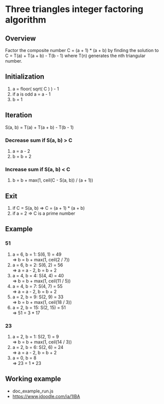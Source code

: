 # Three triangles integer factoring algorithm

## Overview

Factor the composite number C = (a + 1) * (a + b) by finding the solution to C = T(a) + T(a + b) - T(b - 1) where
T(n) generates the nth triangular number.

## Initialization
1. a = floor( sqrt( C ) ) - 1
2. if a is odd a = a - 1
2. b = 1

## Iteration
S(a, b) = T(a) + T(a + b) - T(b - 1)

### Decrease sum if S(a, b) > C
1. a = a - 2
2. b = b + 2

### Increase sum if S(a, b) < C
1. b = b + max(1, ceil(C - S(a, b)) / (a + 1))

## Exit
1. if C = S(a, b) => C = (a + 1) * (a + b)
2. if a = 2 => C is a prime number

## Example

### 51 
1. a = 6, b = 1: S(6, 1) = 49  
  => b = b + max(1, ceil(2 / 7))  
2. a = 6, b = 2: S(6, 2) = 56  
  => a = a - 2, b = b + 2
3. a = 4, b = 4: S(4, 4) = 40  
  => b = b + max(1, ceil(11 / 5))  
4. a = 4, b = 7: S(4, 7) = 55  
  => a = a - 2, b = b + 2
5. a = 2, b = 9: S(2, 9) = 33  
  => b = b + max(1, ceil(18 / 3))  
6. a = 2, b = 15: S(2, 15) = 51  
  => 51 = 3 * 17

### 23
1. a = 2, b = 1: S(2, 1) = 9  
  => b = b + max(1, ceil(14 / 3))  
2. a = 2, b = 6: S(2, 6) = 24  
  => a = a - 2, b = b + 2
3. a = 0, b = 8  
  => 23 = 1 * 23

## Working example 
- doc_example_run.js
- https://www.jdoodle.com/ia/1IBA
